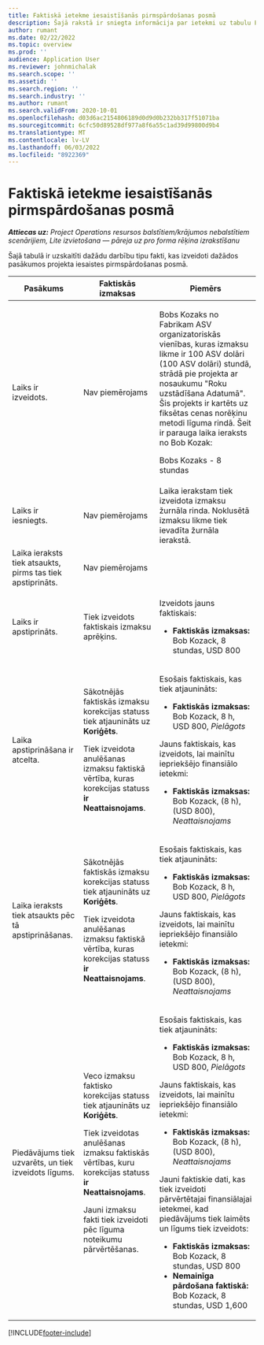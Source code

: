 ```yaml
---
title: Faktiskā ietekme iesaistīšanās pirmspārdošanas posmā
description: Šajā rakstā ir sniegta informācija par ietekmi uz tabulu Faktiski dažādos pasākumos, kamēr engagment atrodas Microsoft pirmspārdošanas posmā Dynamics 365 Project Operations.
author: rumant
ms.date: 02/22/2022
ms.topic: overview
ms.prod: ''
audience: Application User
ms.reviewer: johnmichalak
ms.search.scope: ''
ms.assetid: ''
ms.search.region: ''
ms.search.industry: ''
ms.author: rumant
ms.search.validFrom: 2020-10-01
ms.openlocfilehash: d03d6ac2154806189d0d9d0b232bb317f51071ba
ms.sourcegitcommit: 6cfc50d89528df977a8f6a55c1ad39d99800d9b4
ms.translationtype: MT
ms.contentlocale: lv-LV
ms.lasthandoff: 06/03/2022
ms.locfileid: "8922369"
---
```

# <a name="actuals-impact-during-the-pre-sales-stage-of-an-engagement"></a>Faktiskā ietekme iesaistīšanās pirmspārdošanas posmā

_**Attiecas uz:** Project Operations resursos balstītiem/krājumos nebalstītiem scenārijiem, Lite izvietošana — pāreja uz pro forma rēķina izrakstīšanu_

Šajā tabulā ir uzskaitīti dažādu darbību tipu fakti, kas izveidoti dažādos pasākumos projekta iesaistes pirmspārdošanas posmā.

| Pasākums | Faktiskās izmaksas | Piemērs |
|---|---|---|
| Laiks ir izveidots. | Nav piemērojams | <p>Bobs Kozaks no Fabrikam ASV organizatoriskās vienības, kuras izmaksu likme ir 100 ASV dolāri (100 ASV dolāri) stundā, strādā pie projekta ar nosaukumu "Roku uzstādīšana Adatumā". Šis projekts ir kartēts uz fiksētas cenas norēķinu metodi līguma rindā. Šeit ir parauga laika ieraksts no Bob Kozak:</p><p>Bobs Kozaks - 8 stundas</p> |
| Laiks ir iesniegts. | Nav piemērojams | Laika ierakstam tiek izveidota izmaksu žurnāla rinda. Noklusētā izmaksu likme tiek ievadīta žurnāla ierakstā. |
| Laika ieraksts tiek atsaukts, pirms tas tiek apstiprināts. | Nav piemērojams | |
| Laiks ir apstiprināts. | Tiek izveidots faktiskais izmaksu aprēķins. | <p>Izveidots jauns faktiskais:</p><ul><li>**Faktiskās izmaksas:** Bob Kozack, 8 stundas, USD 800</li></ul> |
| Laika apstiprināšana ir atcelta. | <p>Sākotnējās faktiskās izmaksu korekcijas statuss tiek atjaunināts uz **Koriģēts**.</p><p>Tiek izveidota anulēšanas izmaksu faktiskā vērtība, kuras korekcijas statuss **ir Neattaisnojams**.</p> | <p>Esošais faktiskais, kas tiek atjaunināts:</p><ul><li>**Faktiskās izmaksas:** Bob Kozack, 8 h, USD 800, *Pielāgots*</li></ul><p>Jauns faktiskais, kas izveidots, lai mainītu iepriekšējo finansiālo ietekmi:</p><ul><li>**Faktiskās izmaksas:** Bob Kozack, (8 h), (USD 800), *Neattaisnojams*</li></ul> |
| Laika ieraksts tiek atsaukts pēc tā apstiprināšanas. | <p>Sākotnējās faktiskās izmaksu korekcijas statuss tiek atjaunināts uz **Koriģēts**.</p><p>Tiek izveidota anulēšanas izmaksu faktiskā vērtība, kuras korekcijas statuss **ir Neattaisnojams**.</p> | <p>Esošais faktiskais, kas tiek atjaunināts:</p><ul><li>**Faktiskās izmaksas:** Bob Kozack, 8 h, USD 800, *Pielāgots*</li></ul><p>Jauns faktiskais, kas izveidots, lai mainītu iepriekšējo finansiālo ietekmi:</p><ul><li>**Faktiskās izmaksas:** Bob Kozack, (8 h), (USD 800), *Neattaisnojams*</li></ul> |
| Piedāvājums tiek uzvarēts, un tiek izveidots līgums. | <p>Veco izmaksu faktisko korekcijas statuss tiek atjaunināts uz **Koriģēts**.</p><p>Tiek izveidotas anulēšanas izmaksu faktiskās vērtības, kuru korekcijas statuss **ir Neattaisnojams**.</p><p>Jauni izmaksu fakti tiek izveidoti pēc līguma noteikumu pārvērtēšanas.</p> | <p>Esošais faktiskais, kas tiek atjaunināts:</p><ul><li>**Faktiskās izmaksas:** Bob Kozack, 8 h, USD 800, *Pielāgots*</li></ul><p>Jauns faktiskais, kas izveidots, lai mainītu iepriekšējo finansiālo ietekmi:</p><ul><li>**Faktiskās izmaksas:** Bob Kozack, (8 h), (USD 800), *Neattaisnojams*</li></ul><p>Jauni faktiskie dati, kas tiek izveidoti pārvērtētajai finansiālajai ietekmei, kad piedāvājums tiek laimēts un līgums tiek izveidots:</p><ul><li>**Faktiskās izmaksas:** Bob Kozack, 8 stundas, USD 800</li><li>**Nemainīga pārdošana faktiskā:** Bob Kozack, 8 stundas, USD 1,600</li></ul> |

[!INCLUDE[footer-include](../includes/footer-banner.md)]
